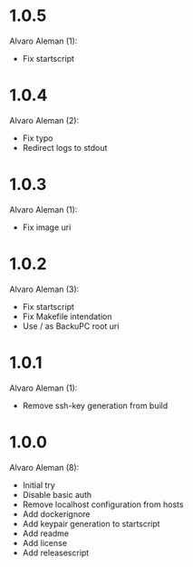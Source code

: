 # 1.0.5

Alvaro Aleman (1):

* Fix startscript

# 1.0.4

Alvaro Aleman (2):

* Fix typo
* Redirect logs to stdout

# 1.0.3

Alvaro Aleman (1):

* Fix image uri

# 1.0.2

Alvaro Aleman (3):

* Fix startscript
* Fix Makefile intendation
* Use / as BackuPC root uri

# 1.0.1

Alvaro Aleman (1):

* Remove ssh-key generation from build

# 1.0.0

Alvaro Aleman (8):

* Initial try
* Disable basic auth
* Remove localhost configuration from hosts
* Add dockerignore
* Add keypair generation to startscript
* Add readme
* Add license
* Add releasescript

